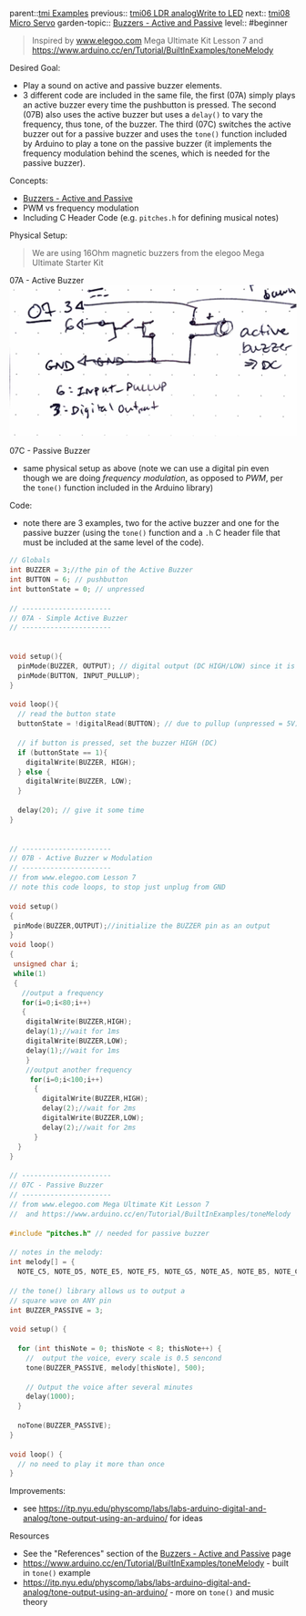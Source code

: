 parent::[tmi Examples](tmi%20Examples.md)
previous:: [tmi06 LDR analogWrite to LED](tmi06%20LDR%20analogWrite%20to%20LED.md)
next:: [tmi08 Micro Servo](tmi08%20Micro%20Servo.md)
garden-topic:: [Buzzers - Active and Passive](../../Buzzers%20-%20Active%20and%20Passive.md)
level:: #beginner

> Inspired by www.elegoo.com Mega Ultimate Kit Lesson 7 and https://www.arduino.cc/en/Tutorial/BuiltInExamples/toneMelody

Desired Goal:
- Play a sound on active and passive buzzer elements.
- 3 different code are included in the same file, the first (07A) simply plays an active buzzer every time the pushbutton is pressed. The second (07B) also uses the active buzzer but uses a `delay()` to vary the frequency, thus tone, of the buzzer. The third (07C) switches the active buzzer out for a passive buzzer and uses the `tone()` function included by Arduino to play a tone on the passive buzzer (it implements the frequency modulation behind the scenes, which is needed for the passive buzzer). 

Concepts:
- [Buzzers - Active and Passive](../../Buzzers%20-%20Active%20and%20Passive.md)
- PWM vs frequency modulation
- Including C Header Code (e.g. `pitches.h` for defining musical notes)

Physical Setup:

> We are using 16Ohm magnetic buzzers from the elegoo Mega Ultimate Starter Kit

07A - Active Buzzer
![img07-setup](attachments/img07-setup.JPG)

07C - Passive Buzzer
- same physical setup as above (note we can use a digital pin even though we are doing _frequency modulation_, as opposed to _PWM_, per the `tone()` function included in the Arduino library)

Code:
- note there are 3 examples, two for the active buzzer and one for the passive buzzer (using the `tone()` function and a `.h` C header file that must be included at the same level of the code). 

``` c
// Globals
int BUZZER = 3;//the pin of the Active Buzzer
int BUTTON = 6; // pushbutton
int buttonState = 0; // unpressed

// ----------------------
// 07A - Simple Active Buzzer
// ----------------------


void setup(){
  pinMode(BUZZER, OUTPUT); // digital output (DC HIGH/LOW) since it is an active buzzer
  pinMode(BUTTON, INPUT_PULLUP);
}

void loop(){
  // read the button state
  buttonState = !digitalRead(BUTTON); // due to pullup (unpressed = 5V), logic is reversed

  // if button is pressed, set the buzzer HIGH (DC)
  if (buttonState == 1){
    digitalWrite(BUZZER, HIGH);
  } else {
    digitalWrite(BUZZER, LOW);
  }

  delay(20); // give it some time
}


// ----------------------
// 07B - Active Buzzer w Modulation
// ----------------------
// from www.elegoo.com Lesson 7
// note this code loops, to stop just unplug from GND

void setup()
{
 pinMode(BUZZER,OUTPUT);//initialize the BUZZER pin as an output
}
void loop()
{
 unsigned char i;
 while(1)
 {
   //output a frequency
   for(i=0;i<80;i++)
   {
    digitalWrite(BUZZER,HIGH);
    delay(1);//wait for 1ms
    digitalWrite(BUZZER,LOW);
    delay(1);//wait for 1ms
    }
    //output another frequency
     for(i=0;i<100;i++)
      {
        digitalWrite(BUZZER,HIGH);
        delay(2);//wait for 2ms
        digitalWrite(BUZZER,LOW);
        delay(2);//wait for 2ms
      }
  }
} 

// ----------------------
// 07C - Passive Buzzer
// ----------------------
// from www.elegoo.com Mega Ultimate Kit Lesson 7
//  and https://www.arduino.cc/en/Tutorial/BuiltInExamples/toneMelody

#include "pitches.h" // needed for passive buzzer
 
// notes in the melody:
int melody[] = {
  NOTE_C5, NOTE_D5, NOTE_E5, NOTE_F5, NOTE_G5, NOTE_A5, NOTE_B5, NOTE_C6};

// the tone() library allows us to output a 
// square wave on ANY pin  
int BUZZER_PASSIVE = 3; 
 
void setup() {
 
  for (int thisNote = 0; thisNote < 8; thisNote++) {
    //  output the voice, every scale is 0.5 sencond
    tone(BUZZER_PASSIVE, melody[thisNote], 500);
  
    // Output the voice after several minutes
    delay(1000);
  }

  noTone(BUZZER_PASSIVE);
}

void loop() {  
  // no need to play it more than once
} 
```

Improvements:
- see https://itp.nyu.edu/physcomp/labs/labs-arduino-digital-and-analog/tone-output-using-an-arduino/ for ideas

Resources
- See the "References" section of the [Buzzers - Active and Passive](../../Buzzers%20-%20Active%20and%20Passive.md) page
- https://www.arduino.cc/en/Tutorial/BuiltInExamples/toneMelody - built in `tone()` example
- https://itp.nyu.edu/physcomp/labs/labs-arduino-digital-and-analog/tone-output-using-an-arduino/ - more on `tone()` and music theory
